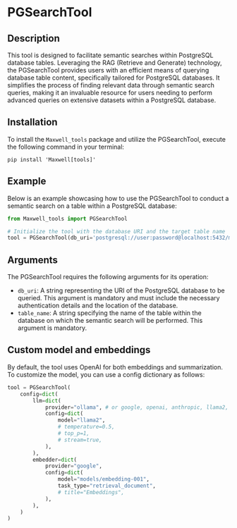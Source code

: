 # PGSearchTool

## Description
This tool is designed to facilitate semantic searches within PostgreSQL database tables. Leveraging the RAG (Retrieve and Generate) technology, the PGSearchTool provides users with an efficient means of querying database table content, specifically tailored for PostgreSQL databases. It simplifies the process of finding relevant data through semantic search queries, making it an invaluable resource for users needing to perform advanced queries on extensive datasets within a PostgreSQL database.

## Installation
To install the `Maxwell_tools` package and utilize the PGSearchTool, execute the following command in your terminal:

```shell
pip install 'Maxwell[tools]'
```

## Example
Below is an example showcasing how to use the PGSearchTool to conduct a semantic search on a table within a PostgreSQL database:

```python
from Maxwell_tools import PGSearchTool

# Initialize the tool with the database URI and the target table name
tool = PGSearchTool(db_uri='postgresql://user:password@localhost:5432/mydatabase', table_name='employees')

```

## Arguments
The PGSearchTool requires the following arguments for its operation:

- `db_uri`: A string representing the URI of the PostgreSQL database to be queried. This argument is mandatory and must include the necessary authentication details and the location of the database.
- `table_name`: A string specifying the name of the table within the database on which the semantic search will be performed. This argument is mandatory.

## Custom model and embeddings

By default, the tool uses OpenAI for both embeddings and summarization. To customize the model, you can use a config dictionary as follows:

```python
tool = PGSearchTool(
    config=dict(
        llm=dict(
            provider="ollama", # or google, openai, anthropic, llama2, ...
            config=dict(
                model="llama2",
                # temperature=0.5,
                # top_p=1,
                # stream=true,
            ),
        ),
        embedder=dict(
            provider="google",
            config=dict(
                model="models/embedding-001",
                task_type="retrieval_document",
                # title="Embeddings",
            ),
        ),
    )
)
```
